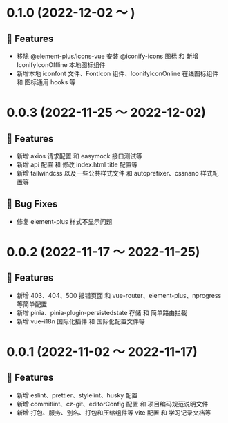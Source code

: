 # 0.1.0 (2022-12-02 ～ )

## 🚀 Features

- 移除 @element-plus/icons-vue 安装 @iconify-icons 图标 和 新增 IconifyIconOffline 本地图标组件
- 新增本地 iconfont 文件、FontIcon 组件、IconifyIconOnline 在线图标组件 和 图标通用 hooks 等

# 0.0.3 (2022-11-25 ～ 2022-12-02)

## 🚀 Features

- 新增 axios 请求配置 和 easymock 接口测试等
- 新增 api 配置 和 修改 index.html title 配置等
- 新增 tailwindcss 以及一些公共样式文件 和 autoprefixer、cssnano 样式配置等

## 🧩 **Bug Fixes**

- 修复 element-plus 样式不显示问题

# 0.0.2 (2022-11-17 ～ 2022-11-25)

## 🚀 Features

- 新增 403、404、500 报错页面 和 vue-router、element-plus、nprogress 等简单配置
- 新增 pinia、pinia-plugin-persistedstate 存储 和 简单路由拦截
- 新增 vue-i18n 国际化插件 和 国际化配置文件等

# 0.0.1 (2022-11-02 ～ 2022-11-17)

## 🚀 Features

- 新增 eslint、prettier、stylelint、husky 配置
- 新增 commitlint、cz-git、editorConfig 配置 和 项目编码规范说明文件
- 新增 打包、服务、别名、打包和压缩组件等 vite 配置 和 学习记录文档等
